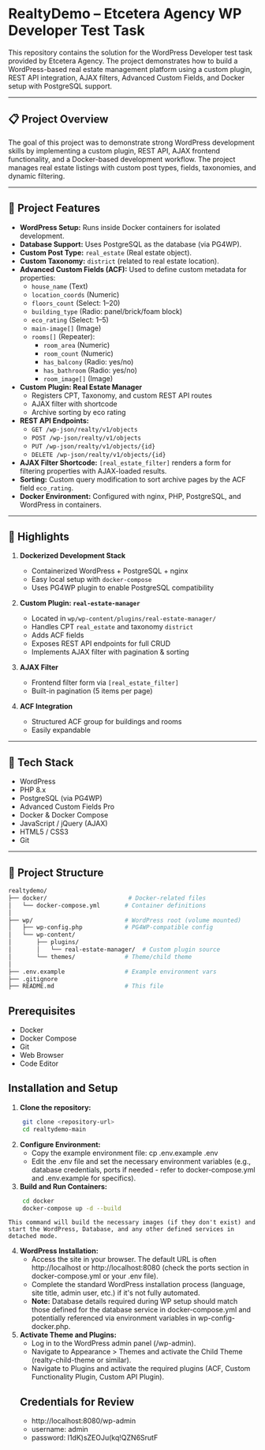 # RealtyDemo – Etcetera Agency WP Developer Test Task

This repository contains the solution for the WordPress Developer test task provided by Etcetera Agency. The project demonstrates how to build a WordPress-based real estate management platform using a custom plugin, REST API integration, AJAX filters, Advanced Custom Fields, and Docker setup with PostgreSQL support.

---

## 📋 Project Overview

The goal of this project was to demonstrate strong WordPress development skills by implementing a custom plugin, REST API, AJAX frontend functionality, and a Docker-based development workflow. The project manages real estate listings with custom post types, fields, taxonomies, and dynamic filtering.

---

## 🎯 Project Features

- **WordPress Setup:** Runs inside Docker containers for isolated development.
- **Database Support:** Uses PostgreSQL as the database (via PG4WP).
- **Custom Post Type:** `real_estate` (Real estate object).
- **Custom Taxonomy:** `district` (related to real estate location).
- **Advanced Custom Fields (ACF):** Used to define custom metadata for properties:
  - `house_name` (Text)
  - `location_coords` (Numeric)
  - `floors_count` (Select: 1–20)
  - `building_type` (Radio: panel/brick/foam block)
  - `eco_rating` (Select: 1–5)
  - `main-image[]` (Image)
  - `rooms[]` (Repeater):
    - `room_area` (Numeric)
    - `room_count` (Numeric)
    - `has_balcony` (Radio: yes/no)
    - `has_bathroom` (Radio: yes/no)
    - `room_image[]` (Image)
- **Custom Plugin: Real Estate Manager**
  - Registers CPT, Taxonomy, and custom REST API routes
  - AJAX filter with shortcode
  - Archive sorting by eco rating
- **REST API Endpoints:**
  - `GET /wp-json/realty/v1/objects`
  - `POST /wp-json/realty/v1/objects`
  - `PUT /wp-json/realty/v1/objects/{id}`
  - `DELETE /wp-json/realty/v1/objects/{id}`
- **AJAX Filter Shortcode:** `[real_estate_filter]` renders a form for filtering properties with AJAX-loaded results.
- **Sorting:** Custom query modification to sort archive pages by the ACF field `eco_rating`.
- **Docker Environment:** Configured with nginx, PHP, PostgreSQL, and WordPress in containers.

---

## 🚀 Highlights

1. **Dockerized Development Stack**

   - Containerized WordPress + PostgreSQL + nginx
   - Easy local setup with `docker-compose`
   - Uses PG4WP plugin to enable PostgreSQL compatibility

2. **Custom Plugin: `real-estate-manager`**

   - Located in `wp/wp-content/plugins/real-estate-manager/`
   - Handles CPT `real_estate` and taxonomy `district`
   - Adds ACF fields 
   - Exposes REST API endpoints for full CRUD
   - Implements AJAX filter with pagination & sorting

3. **AJAX Filter**

   - Frontend filter form via `[real_estate_filter]`
   - Built-in pagination (5 items per page)

4. **ACF Integration**

   - Structured ACF group for buildings and rooms
   - Easily expandable

---

## 🧱 Tech Stack

- WordPress
- PHP 8.x
- PostgreSQL (via PG4WP)
- Advanced Custom Fields Pro
- Docker & Docker Compose
- JavaScript / jQuery (AJAX)
- HTML5 / CSS3
- Git

---

## 📁 Project Structure

```bash
realtydemo/
├── docker/                       # Docker-related files
│   └── docker-compose.yml       # Container definitions
│
├── wp/                          # WordPress root (volume mounted)
│   ├── wp-config.php            # PG4WP-compatible config
│   └── wp-content/
│       ├── plugins/
│       │   └── real-estate-manager/  # Custom plugin source
│       └── themes/              # Theme/child theme 
│
├── .env.example                 # Example environment vars
├── .gitignore
├── README.md                    # This file
```
## Prerequisites

- Docker
- Docker Compose
- Git
- Web Browser
- Code Editor

## Installation and Setup

1.  **Clone the repository:**
    

```bash
    git clone <repository-url>
    cd realtydemo-main
```

2.  **Configure Environment:**
    - Copy the example environment file: cp .env.example .env
    - Edit the .env file and set the necessary environment variables (e.g., database credentials, ports if needed - refer to docker-compose.yml and .env.example for specifics).
3.  **Build and Run Containers:**
    

```bash
    cd docker
    docker-compose up -d --build
```

    This command will build the necessary images (if they don't exist) and start the WordPress, Database, and any other defined services in detached mode.
4.  **WordPress Installation:**
    - Access the site in your browser. The default URL is often http://localhost or http://localhost:8080 (check the ports section in docker-compose.yml or your .env file).
    - Complete the standard WordPress installation process (language, site title, admin user, etc.) if it's not fully automated.
    - **Note:** Database details required during WP setup should match those defined for the database service in docker-compose.yml and potentially referenced via environment variables in wp-config-docker.php.
5.  **Activate Theme and Plugins:**
    - Log in to the WordPress admin panel (/wp-admin).
    - Navigate to Appearance > Themes and activate the Child Theme (realty-child-theme or similar).
    - Navigate to Plugins and activate the required plugins (ACF, Custom Functionality Plugin, Custom API Plugin).
    ## Credentials for Review
    - http://localhost:8080/wp-admin
    - username: admin 
    - password: I1dK)sZEOJu(kq!QZN6SrutF